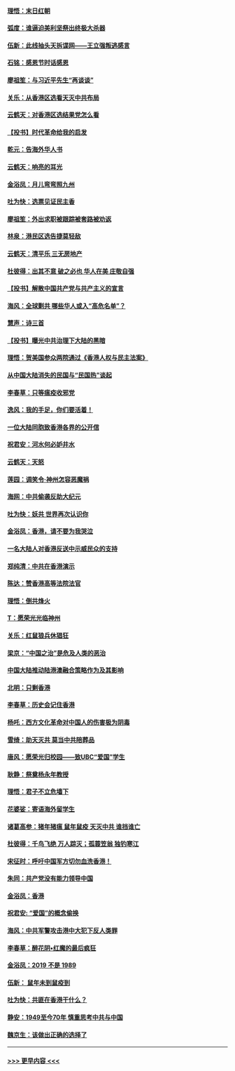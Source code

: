 #### [理悟：末日红朝](../pages/nsc993/n11688829.md?t=11291411) 
#### [弧度：谁逼迫美利坚祭出终极大杀器](../pages/nsc993/n11688735.md?t=11291411) 
#### [伍新：此线抽头天拆谍网——王立强叛逃感言](../pages/nsc993/n11687981.md?t=11291411) 
#### [石铭：感恩节时话感恩](../pages/nsc993/n11687568.md?t=11291411) 
#### [廖祖笙：与习近平先生“再谈谈”](../pages/nsc993/n11687005.md?t=11291411) 
#### [关乐：从香港区选看天灭中共布局](../pages/nsc993/n11686647.md?t=11291411) 
#### [云鹤天：对香港区选结果党怎么看](../pages/nsc993/n11686216.md?t=11291411) 
#### [【投书】时代革命给我的启发](../pages/nsc993/n11684287.md?t=11291411) 
#### [乾元：告海外华人书](../pages/nsc993/n11684044.md?t=11291411) 
#### [云鹤天：响亮的耳光](../pages/nsc993/n11684254.md?t=11291411) 
#### [金浴凤：月儿弯弯照九州](../pages/nsc993/n11684231.md?t=11291411) 
#### [吐为快：选票见证民主香](../pages/nsc993/n11684206.md?t=11291411) 
#### [廖祖笙：外出求职被跟踪被套路被劝返](../pages/nsc993/n11683874.md?t=11291411) 
#### [林泉：港民区选告捷莫轻敌](../pages/nsc993/n11683930.md?t=11291411) 
#### [云鹤天：清平乐 三无房地产](../pages/nsc993/n11681521.md?t=11291411) 
#### [杜彼得：出其不意 破之必也 华人在美 庄敬自强](../pages/nsc993/n11679554.md?t=11291411) 
#### [【投书】解散中国共产党与共产主义的宣言](../pages/nsc993/n11679177.md?t=11291411) 
#### [海风：全球剿共 哪些华人或入“高危名单”？](../pages/nsc993/n11678617.md?t=11291411) 
#### [慧声：诗三首](../pages/nsc993/n11678848.md?t=11291411) 
#### [【投书】曝光中共治理下大陆的黑暗](../pages/nsc993/n11678674.md?t=11291411) 
#### [理悟：贺美国参众两院通过《香港人权与民主法案》](../pages/nsc993/n11678104.md?t=11291411) 
#### [从中国大陆消失的民国与“民国热”谈起](../pages/nsc993/n11678075.md?t=11291411) 
#### [李春草：只等瘟疫收邪党](../pages/nsc993/n11677308.md?t=11291411) 
#### [逸风：我的手足，你们要活着！](../pages/nsc993/n11676352.md?t=11291411) 
#### [一位大陆同胞致香港各界的公开信](../pages/nsc993/n11675761.md?t=11291411) 
#### [祝君安：河水何必妒井水](../pages/nsc993/n11675746.md?t=11291411) 
#### [云鹤天：天怒](../pages/nsc993/n11675718.md?t=11291411) 
#### [莲园：调笑令‧神州怎容恶魔祸](../pages/nsc993/n11675648.md?t=11291411) 
#### [海网：中共偷袭反助大纪元](../pages/nsc993/n11673515.md?t=11291411) 
#### [吐为快：妖共 世界再次认识你](../pages/nsc993/n11673506.md?t=11291411) 
#### [金浴凤：香港，请不要为我哭泣](../pages/nsc993/n11673248.md?t=11291411) 
#### [一名大陆人对香港反送中示威民众的支持](../pages/nsc993/n11672615.md?t=11291411) 
#### [郑纯清：中共在香港演示](../pages/nsc993/n11670539.md?t=11291411) 
#### [陈达：赞香港高等法院法官](../pages/nsc993/n11669542.md?t=11291411) 
#### [理悟：倒共烽火](../pages/nsc993/n11668844.md?t=11291411) 
#### [T：愿荣光光临神州](../pages/nsc993/n11668421.md?t=11291411) 
#### [关乐：红鼠狼兵休猖狂](../pages/nsc993/n11668378.md?t=11291411) 
#### [梁京：“中国之治”是危及人类的恶治](../pages/nsc993/n11668328.md?t=11291411) 
#### [中国大陆推动陆港澳融合策略作为及其影响](../pages/nsc993/n11668157.md?t=11291411) 
#### [北明：只剩香港](../pages/nsc993/n11668002.md?t=11291411) 
#### [李春草：历史会记住香港](../pages/nsc993/n11667927.md?t=11291411) 
#### [杨吒：西方文化革命对中国人的伤害极为阴毒](../pages/nsc993/n11664521.md?t=11291411) 
#### [雪绮：助天灭共 莫当中共陪葬品](../pages/nsc993/n11662650.md?t=11291411) 
#### [唐风：愿荣光归校园——致UBC“爱国”学生](../pages/nsc993/n11662194.md?t=11291411) 
#### [耿静：祭奠杨永年教授](../pages/nsc993/n11662514.md?t=11291411) 
#### [理悟：君子不立危墙下](../pages/nsc993/n11662172.md?t=11291411) 
#### [花婆娑：寄语海外留学生](../pages/nsc993/n11662121.md?t=11291411) 
#### [诸葛高参：猪年猪瘟 鼠年鼠疫 天灭中共 谁挡谁亡](../pages/nsc993/n11661980.md?t=11291411) 
#### [杜彼得：千鸟飞绝 万人踪灭；孤蓑笠翁 独钓寒江](../pages/nsc993/n11661170.md?t=11291411) 
#### [宋征时：呼吁中国军方切勿血洗香港！](../pages/nsc993/n11415318.md?t=11291411) 
#### [朱同：共产党没有能力领导中国](../pages/nsc993/n11660421.md?t=11291411) 
#### [金浴凤：香港](../pages/nsc993/n11660419.md?t=11291411) 
#### [祝君安: “爱国”的概念偷换](../pages/nsc993/n11659706.md?t=11291411) 
#### [海风：中共军警攻击港中大犯下反人类罪](../pages/nsc993/n11659632.md?t=11291411) 
#### [李春草：醉花阴•红魔的最后疯狂](../pages/nsc993/n11659287.md?t=11291411) 
#### [金浴凤：2019 不是 1989](../pages/nsc993/n11657663.md?t=11291411) 
#### [伍新： 鼠年未到鼠疫到](../pages/nsc993/n11655098.md?t=11291411) 
#### [吐为快：共匪在香港干什么？](../pages/nsc993/n11654891.md?t=11291411) 
#### [静安：1949至今70年 慎重思考中共与中国](../pages/nsc993/n11651244.md?t=11291411) 
#### [魏京生：该做出正确的选择了](../pages/nsc993/n11653084.md?t=11291411) 

----
#### [ >>> 更早内容 <<< ](../indexes/nsc993-earlier.md)
